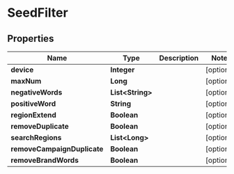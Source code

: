 

# SeedFilter


## Properties

Name | Type | Description | Notes
------------ | ------------- | ------------- | -------------
**device** | **Integer** |  |  [optional]
**maxNum** | **Long** |  |  [optional]
**negativeWords** | **List&lt;String&gt;** |  |  [optional]
**positiveWord** | **String** |  |  [optional]
**regionExtend** | **Boolean** |  |  [optional]
**removeDuplicate** | **Boolean** |  |  [optional]
**searchRegions** | **List&lt;Long&gt;** |  |  [optional]
**removeCampaignDuplicate** | **Boolean** |  |  [optional]
**removeBrandWords** | **Boolean** |  |  [optional]




